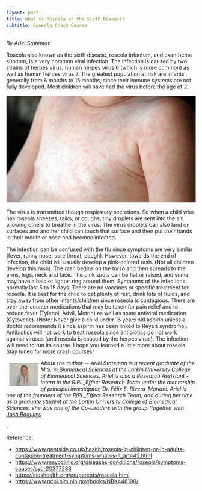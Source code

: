 ```yaml
---
layout: post
title: What is Roseala or the Sixth Disease?
subtitle: Roseola Crash Course
---
```


*By Ariel Stateman*

Roseola also known as the sixth disease, roseola infantum, and exanthema subitum, is a very common viral infection. The infection is caused by two strains of herpes virus; human herpes virus 6 (which is more common) as well as human herpes virus 7. The greatest population at risk are infants, generally from 6 months to 15 months, since their immune systems are not fully developed. Most children will have had the virus before the age of 2.

<img src="/img/roseola.png" alt="Roseola" class="inline"/>

The virus is transmitted though respiratory secretions. So when a child who has roseola sneezes, talks, or coughs, tiny droplets are sent into the air, allowing others to breathe in the virus. The virus droplets can also land on surfaces and another child can touch that surface and then put their hands in their mouth or nose and become infected.

The infection can be confused with the flu since symptoms are very similar (fever, runny nose, sore throat, cough). However, towards the end of infection, the child will usually develop a pink-colored rash. (Not all children develop this rash). The rash begins on the torso and then spreads to the arms, legs, neck and face. The pink spots can be flat or raised, and some may have a halo or lighter ring around them. Symptoms of the infections normally last 5 to 15 days. There are no vaccines or specific treatment for roseola. It is best for the child to get plenty of rest, drink lots of fluids, and stay away from other infants/children since roseola is contagious. There are over-the-counter medications that may be taken for pain relief and to reduce fever (Tylenol, Advil, Motrin) as well as some antiviral medication (Cytovene). (Note: Never give a child under 16 years old aspirin unless a doctor recommends it since aspirin has been linked to Reye’s syndrome). Antibiotics will not work to treat roseola since antibiotics do not work against viruses (and roseola is caused by the herpes virus). The infection will need to run its course. I hope you learned a little more about roseola. Stay tuned for more crash courses!

<img src="/img/Ariel.jpg" alt="Ariel Stateman" align="left" style="width: 15%; height: 15%; margin:8px">
<p><i>About the author -- Ariel Stateman is a recent graduate of the M.S. in Biomedical Sciences at the Larkin University College of Biomedical Sciences. Ariel is also a Research Assistant - Intern in the RIPL_Effect Research Team under the mentorship of principal investigator, Dr. Félix E. Rivera-Mariani. Ariel is one of the founders of the RIPL_Effect Research Team, and during her time as a graduate student at the Larkin University College of Biomedical Sciences, she was one of the Co-Leaders with the group (together with <a href="https://www.riplrt.com/members/#Joshua%20Baguley" target="_blank"> Josh Baguley</a>) </i></p>.

Reference:

- https://www.gentside.co.uk/health/roseola-in-children-or-in-adults-contagion-treatment-symptoms-what-is-it_art445.html
- https://www.mayoclinic.org/diseases-conditions/roseola/symptoms-causes/syc-20377283
- https://kidshealth.org/en/parents/roseola.html
- https://www.ncbi.nlm.nih.gov/books/NBK448190/
